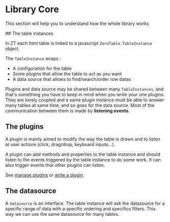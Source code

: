 # Library Core

This section will help you to understand how the whole library works

## The table instances

In ZT each html table is linked to a javascript ``ZeroTable.TableInstance`` object.

The ``TableInstance`` wraps :

* A configuration for the table
* Some plugins that allow the table to act as you want
* A data source that allows to find/search/order row datas

Plugins and data source may be shared between many ``TableInstances``, and that's
something you have to keep in mind when you write your one plugins. They are loosly coupled
and a same plugin instance must be able to answer many tables at same time,
and so goes for the data source. Most of the communication between them is made by
**listening events**.

## The plugins

A plugin is mainly aimed to modify the way the table is drawn and to listen at
user actions (click, drag/drop, keyboard inputs...).

A plugin can add methods and properties to the table instance and should listen
to the events triggered by the table instance to do some work. It can also trigger
events that other plugins can listen.

See [manage plugins](manage-plugins.md) or [write a plugin](../develop/write-a-plugin.md).


## The datasource

A ``datasource`` is an interface. The table instance will ask the datasource for a specific
range of data with a specific ordering and specifics filters. This way we can use the
same datasource for many tables.
